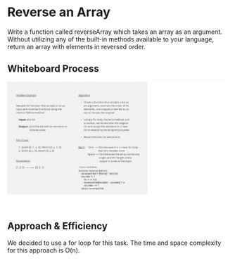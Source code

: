 # Reverse an Array
Write a function called reverseArray which takes an array as an argument. Without utilizing any of the built-in methods available to your language, return an array with elements in reversed order.

## Whiteboard Process
![Whiteboard screenshot](https://github.com/S14mx/data-structures-and-algorithms/blob/array-reverse/python/code_challenges/array_reverse/imgs/array-reverse.jpg "Whiteboard process")

## Approach & Efficiency
We decided to use a for loop for this task. The time and space complexity for this approach is O(n).
